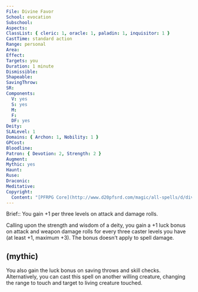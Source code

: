 ```yaml
---
File: Divine Favor
School: evocation
Subschool: 
Aspects: 
ClassList: { cleric: 1, oracle: 1, paladin: 1, inquisitor: 1 }
CastTime: standard action
Range: personal
Area: 
Effect: 
Targets: you
Duration: 1 minute
Dismissible: 
Shapeable: 
SavingThrow: 
SR: 
Components:
  V: yes
  S: yes
  M: 
  F: 
  DF: yes
Deity: 
SLALevel: 1
Domains: { Archon: 1, Nobility: 1 }
GPCost: 
Bloodline: 
Patron: { Devotion: 2, Strength: 2 }
Augment: 
Mythic: yes
Haunt: 
Ruse: 
Draconic: 
Meditative: 
Copyright:
  Content: "[PFRPG Core](http://www.d20pfsrd.com/magic/all-spells/d/divine-favor)"
---
```

Brief:: You gain +1 per three levels on attack and damage rolls.

Calling upon the strength and wisdom of a deity, you gain a +1 luck bonus on attack and weapon damage rolls for every three caster levels you have (at least +1, maximum +3). The bonus doesn't apply to spell damage.


## (mythic)

You also gain the luck bonus on saving throws and skill checks. Alternatively, you can cast this spell on another willing creature, changing the range to touch and target to living creature touched.

